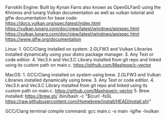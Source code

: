 Farrokhi Engine: Built by Kynan Farro also known as OpenGLFan0 using the Khronos and lunarg Vulkan documentation as well as vulkan tutorial and glfw documentation for base code:
https://docs.vulkan.org/spec/latest/index.html
https://vulkan.lunarg.com/doc/view/latest/windows/apispec.html
https://vulkan.lunarg.com/doc/view/latest/windows/apispec.html
https://www.glfw.org/documentation

Linux: 1. GCC/Clang installed on system. 2.GLFW3 and Vulkan Libraries installed dynamically using your distro package manager. 3. Any Text or code editior. 4. Vec3.h and Vec3.C Library installed from git repo and linked using its custom path on main.c. https://github.com/Mashpoe/c-vector

MacOS: 1. GCC/Clang installed on system using brew. 2.GLFW3 and Vulkan Libraries installed dynamically using brew. 3. Any Text or code editior. 4. Vec3.h and Vec3.C Library installed from git repo and linked using its custom path on main.c. https://github.com/Mashpoe/c-vector 5. Brew installed: https://brew.sh/ /bin/bash -c "$(curl -fsSL https://raw.githubusercontent.com/Homebrew/install/HEAD/install.sh)"

GCC/Clang terminal compile command: gcc main.c -o main -lglfw -lvulkan
